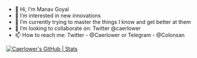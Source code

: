 - 👋 Hi, I’m Manav Goyal
- 👀 I’m interested in new innovations
- 🌱 I’m currently trying to master the things I know and get better at them 
- 💞️ I’m looking to collaborate on: Twitter @caerlower
- 📫 How to reach me: Twitter - @Caerlower or Telegram - @Colonsan

<!---
ExpertManav/ExpertManav is a ✨ special ✨ repository because its `README.md` (this file) appears on your GitHub profile.
You can click the Preview link to take a look at your changes.
--->
[![Caerlower's GitHub | Stats](https://stats.quine.sh/Caerlower/github?theme=dark)](https://quine.sh?utm_source=widgets&utm_campaign=Caerlower)
